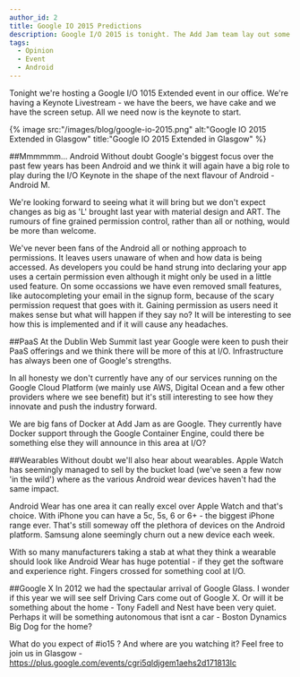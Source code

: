 ```yaml
---
author_id: 2
title: Google IO 2015 Predictions
description: Google I/O 2015 is tonight. The Add Jam team lay out some predictions for the event.
tags:
  - Opinion
  - Event
  - Android
---
```

 
Tonight we're hosting a Google I/O 1015 Extended event in our office. We're having a Keynote Livestream - we have the beers, we have cake and we have the screen setup. All we need now is the keynote to start.

{% image src:"/images/blog/google-io-2015.png" alt:"Google IO 2015 Extended in Glasgow" title:"Google IO 2015 Extended in Glasgow" %}

##Mmmmmm... Android
Without doubt Google's biggest focus over the past few years has been Android and we think it will again have a big role to play during the I/O Keynote in the shape of the next flavour of Android - Android M. 

We're looking forward to seeing what it will bring but we don't expect changes as big as 'L' brought last year with material design and ART. The rumours of fine grained permission control, rather than all or nothing, would be more than welcome.

We've never been fans of the Android all or nothing approach to permissions. It leaves users unaware of when and how data is being accessed. As developers you could be hand strung into declaring your app uses a certain permission even although it might only be used in a little used feature. On some occassions we have even removed small features, like autocompleting your email in the signup form, because of the scary permission request that goes with it. Gaining permission as users need it makes sense but what will happen if they say no?  It will be interesting to see how this is implemented and if it will cause any headaches.

##PaaS
At the Dublin Web Summit last year Google were keen to push their PaaS offerings and we think there will be more of this at I/O. Infrastructure has always been one of Google's strengths.

In all honesty we don't currently have any of our services running on the Google Cloud Platform (we mainly use AWS, Digital Ocean and a few other providers where we see benefit) but it's still interesting to see how they innovate and push the industry forward. 

We are big fans of Docker at Add Jam as are Google. They currently have Docker support through the Google Container Engine, could there be something else they will announce in this area at I/O?

##Wearables
Without doubt we'll also hear about wearables. Apple Watch has seemingly managed to sell by the bucket load (we've seen a few now 'in the wild') where as the various Android wear devices haven't had the same impact.

Android Wear has one area it can really excel over Apple Watch and that's choice. With iPhone you can have a 5c, 5s, 6 or 6+ - the biggest iPhone range ever. That's still someway off the plethora of devices on the Android platform. Samsung alone seemingly churn out a new device each week.

With so many manufacturers taking a stab at what they think a wearable should look like Android Wear has huge potential - if they get the software and experience right. Fingers crossed for something cool at I/O.

##Google X
In 2012 we had the spectaular arrival of Google Glass. I wonder if this year we will see self Driving Cars come out of Google X. Or will it be something about the home - Tony Fadell and Nest have been very quiet. Perhaps it will be something autonomous that isnt a car - Boston Dynamics Big Dog for the home?

What do you expect of #io15 ? And where are you watching it? Feel free to join us in Glasgow - https://plus.google.com/events/cgri5qldjgem1aehs2d171813lc﻿
